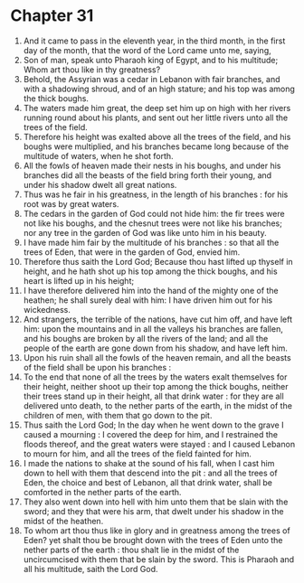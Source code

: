 # Chapter 31

1. And it came to pass in the eleventh year, in the third month, in the first day of the month, that the word of the Lord came unto me, saying,
2. Son of man, speak unto Pharaoh king of Egypt, and to his multitude; Whom art thou like in thy greatness?
3. Behold, the Assyrian was a cedar in Lebanon with fair branches, and with a shadowing shroud, and of an high stature; and his top was among the thick boughs.
4. The waters made him great, the deep set him up on high with her rivers running round about his plants, and sent out her little rivers unto all the trees of the field.
5. Therefore his height was exalted above all the trees of the field, and his boughs were multiplied, and his branches became long because of the multitude of waters, when he shot forth.
6. All the fowls of heaven made their nests in his boughs, and under his branches did all the beasts of the field bring forth their young, and under his shadow dwelt all great nations.
7. Thus was he fair in his greatness, in the length of his branches : for his root was by great waters.
8. The cedars in the garden of God could not hide him: the fir trees were not like his boughs, and the chesnut trees were not like his branches; nor any tree in the garden of God was like unto him in his beauty.
9. I have made him fair by the multitude of his branches : so that all the trees of Eden, that were in the garden of God, envied him.
10. Therefore thus saith the Lord God; Because thou hast lifted up thyself in height, and he hath shot up his top among the thick boughs, and his heart is lifted up in his height;
11. I have therefore delivered him into the hand of the mighty one of the heathen; he shall surely deal with him: I have driven him out for his wickedness.
12. And strangers, the terrible of the nations, have cut him off, and have left him: upon the mountains and in all the valleys his branches are fallen, and his boughs are broken by all the rivers of the land; and all the people of the earth are gone down from his shadow, and have left him.
13. Upon his ruin shall all the fowls of the heaven remain, and all the beasts of the field shall be upon his branches :
14. To the end that none of all the trees by the waters exalt themselves for their height, neither shoot up their top among the thick boughs, neither their trees stand up in their height, all that drink water : for they are all delivered unto death, to the nether parts of the earth, in the midst of the children of men, with them that go down to the pit.
15. Thus saith the Lord God; In the day when he went down to the grave I caused a mourning : I covered the deep for him, and I restrained the floods thereof, and the great waters were stayed : and I caused Lebanon to mourn for him, and all the trees of the field fainted for him.
16. I made the nations to shake at the sound of his fall, when I cast him down to hell with them that descend into the pit : and all the trees of Eden, the choice and best of Lebanon, all that drink water, shall be comforted in the nether parts of the earth.
17. They also went down into hell with him unto them that be slain with the sword; and they that were his arm, that dwelt under his shadow in the midst of the heathen.
18. To whom art thou thus like in glory and in greatness among the trees of Eden? yet shalt thou be brought down with the trees of Eden unto the nether parts of the earth : thou shalt lie in the midst of the uncircumcised with them that be slain by the sword. This is Pharaoh and all his multitude, saith the Lord God.

